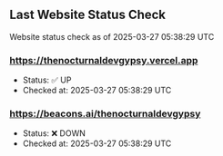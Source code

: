 ## Last Website Status Check

<!-- GitHub Action will update the section below -->
Website status check as of 2025-03-27 05:38:29 UTC

### https://thenocturnaldevgypsy.vercel.app
- Status: ✅ UP
- Checked at: 2025-03-27 05:38:29 UTC

### https://beacons.ai/thenocturnaldevgypsy
- Status: ❌ DOWN
- Checked at: 2025-03-27 05:38:29 UTC


<!-- End of GitHub Action update section -->
